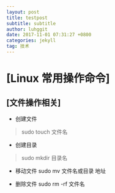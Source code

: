 ```yaml
---
layout: post
title: testpost
subtitle: subtitle
author: luhggit
date: 2017-11-01 07:31:27 +0800
categories: jekyll
tag: 技术
---
```


# [Linux 常用操作命令]

## [文件操作相关]

* 创建文件
>sudo touch 文件名

* 创建目录
>sudo mkdir 目录名

* 移动文件
sudo mv 文件名或目录 地址

* 删除文件
sudo rm -rf 文件名
